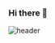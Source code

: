 ### Hi there 👋

![header](https://capsule-render.vercel.app/api?type=Waving&color=gradient&section=header&text=%20一番と申します！%20&fontSize=80)

<br />

